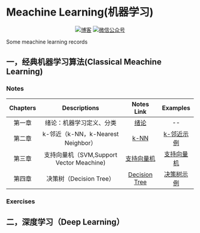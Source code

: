 # Meachine Learning(机器学习)
<p align="center">
  <a href="https://keviness.top"><img src="https://img.shields.io/badge/blog-博客-critical" alt="博客"></a>
  <a href="https://keviness.top/image/WeChatPublic.jpg" target="_blank"><img src="https://img.shields.io/badge/WeChat-微信公众号-blue.svg" alt="微信公众号"></a>
</p>
Some meachine learning records


## 一，经典机器学习算法(Classical Meachine Learning)
### Notes

| Chapters | Descriptions | Notes Link |  Examples  |
|:--------:|:------------:|:----------:|:----------:|
|  第一章   |  绪论：机器学习定义、分类 |[绪论](./ClassicalMeachineLearn/Notes/绪论.md)|    --   |
|  第二章   |  k-邻近（k-NN，k-Nearest Neighbor）       |[k-NN](./ClassicalMeachineLearn/Notes/k-NN.md)  | [k-邻近示例](./ClassicalMeachineLearn/Examples/k邻近算法)|
|  第三章   |  支持向量机（SVM,Support Vector Meachine)|[支持向量机](./ClassicalMeachineLearn/Notes/支持向量机.md)| [支持向量机](./ClassicalMeachineLearn/Examples/支持向量机) |
|  第四章   |  决策树（Decision Tree）|[Decision Tree](./ClassicalMeachineLearn/Notes/DecisionTree.md) |[决策树示例](./ClassicalMeachineLearn/Examples/DecisionTree)|

### Exercises

## 二，深度学习（Deep Learning）

